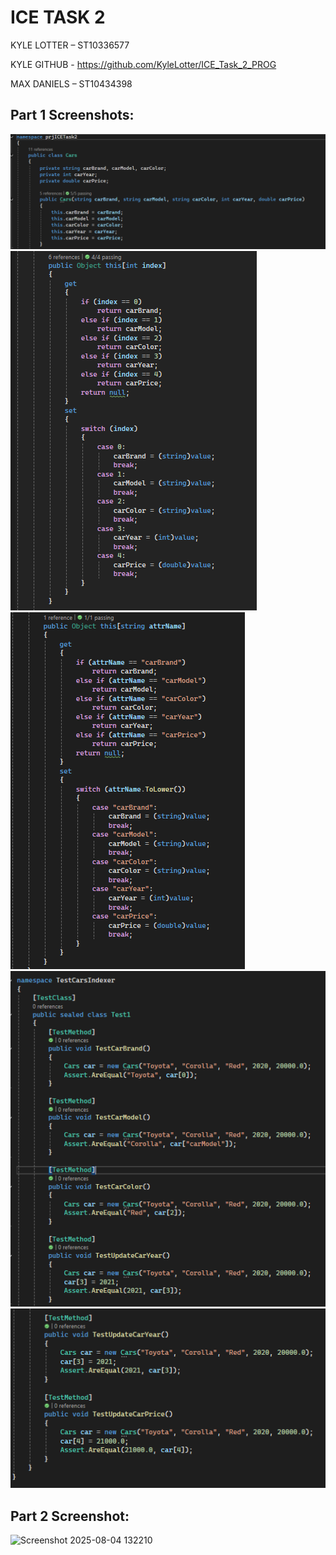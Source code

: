 # ICE TASK 2
KYLE LOTTER – ST10336577 

KYLE GITHUB - https://github.com/KyleLotter/ICE_Task_2_PROG 

MAX DANIELS – ST10434398

## Part 1 Screenshots:

![Image 1](https://github.com/max-adaniels/ICETask2/blob/master/Screenshot%202025-08-01%20135106.png)
![Image 2](https://github.com/max-adaniels/ICETask2/blob/master/Screenshot%202025-08-01%20135115.png)
![Image 3](https://github.com/max-adaniels/ICETask2/blob/master/Screenshot%202025-08-01%20135121.png)
![Image 4](https://github.com/max-adaniels/ICETask2/blob/master/Screenshot%202025-08-01%20135132.png)
![Image 5](https://github.com/max-adaniels/ICETask2/blob/master/Screenshot%202025-08-01%20135135.png)

## Part 2 Screenshot:

<img width="846" height="444" alt="Screenshot 2025-08-04 132210" src="https://github.com/user-attachments/assets/3a43e21b-3395-4924-af4d-23d8a6241e65" />
